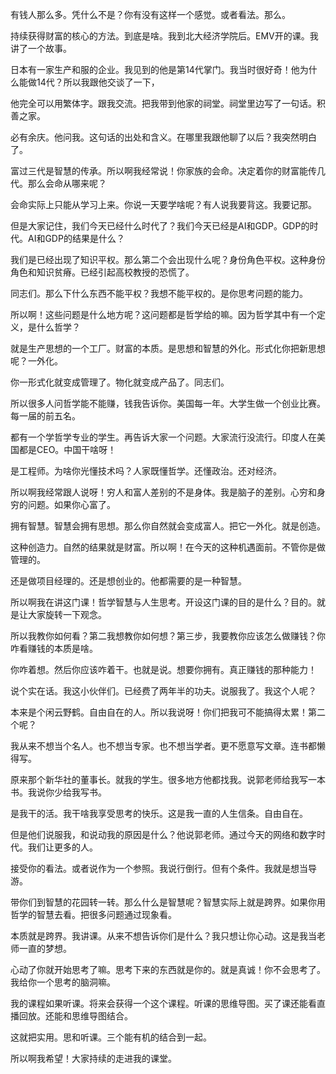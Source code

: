 有钱人那么多。凭什么不是？你有没有这样一个感觉。或者看法。那么。

持续获得财富的核心的方法。到底是啥。我到北大经济学院后。EMV开的课。我讲了一个故事。

日本有一家生产和服的企业。我见到的他是第14代掌门。我当时很好奇！他为什么能做14代？所以我跟他交谈了一下，

他完全可以用繁体字。跟我交流。把我带到他家的祠堂。祠堂里边写了一句话。积善之家。

必有余庆。他问我。这句话的出处和含义。在哪里我跟他聊了以后？我突然明白了。

富过三代是智慧的传承。所以啊我经常说！你家族的会命。决定着你的财富能传几代。那么会命从哪来呢？

会命实际上只能从学习上来。你说一天要学啥呢？有人说我要背这。我要记那。

但是大家记住，我们今天已经什么时代了？我们今天已经是AI和GDP。GDP的时代。AI和GDP的结果是什么？

我们是已经出现了知识平权。那么第二个会出现什么呢？身份角色平权。这种身份角色和知识贫瘠。已经引起高校教授的恐慌了。

同志们。那么下什么东西不能平权？我想不能平权的。是你思考问题的能力。

所以啊！这些问题是什么地方呢？这问题都是哲学给的嘛。因为哲学其中有一个定义，是什么哲学？

就是生产思想的一个工厂。财富的本质。是思想和智慧的外化。形式化你把新思想呢？一外化。

你一形式化就变成管理了。物化就变成产品了。同志们。

所以很多人问哲学能不能赚，钱我告诉你。美国每一年。大学生做一个创业比赛。每一届的前五名。

都有一个学哲学专业的学生。再告诉大家一个问题。大家流行没流行。印度人在美国都是CEO。中国干啥呀！

是工程师。为啥你光懂技术吗？人家既懂哲学。还懂政治。还对经济。

所以啊我经常跟人说呀！穷人和富人差别的不是身体。我是脑子的差别。心穷和身穷的问题。如果你心富了。

拥有智慧。智慧会拥有思想。那么你自然就会变成富人。把它一外化。就是创造。

这种创造力。自然的结果就是财富。所以啊！在今天的这种机遇面前。不管你是做管理的。

还是做项目经理的。还是想创业的。他都需要的是一种智慧。

所以啊我在讲这门课！哲学智慧与人生思考。开设这门课的目的是什么？目的。就是让大家旋转一下观念。

所以我教你如何看？第二我想教你如何想？第三步，我要教你应该怎么做赚钱？你咋看赚钱的本质是啥。

你咋着想。然后你应该咋着干。也就是说。想要你拥有。真正赚钱的那种能力！

说个实在话。我这小伙伴们。已经费了两年半的功夫。说服我了。我这个人呢？

本来是个闲云野鹤。自由自在的人。所以我说呀！你们把我可不能搞得太累！第二个呢？

我从来不想当个名人。也不想当专家。也不想当学者。更不愿意写文章。连书都懒得写。

原来那个新华社的董事长。就我的学生。很多地方他都找我。说郭老师给我写一本书。我说你少给我写书。

是我干的活。我干啥我享受思考的快乐。这是我一直的人生信条。自由自在。

但是他们说服我，和说动我的原因是什么？他说郭老师。通过今天的网络和数字时代。我们让更多的人。

接受你的看法。或者说作为一个参照。我说行倒行。但有个条件。我就是想当导游。

带你们到智慧的花园转一转。那么什么是智慧呢？智慧实际上就是跨界。如果你用哲学的智慧去看。把很多问题通过现象看。

本质就是跨界。我讲课。从来不想告诉你们是什么？我只想让你心动。这是我当老师一直的梦想。

心动了你就开始思考了嘛。思考下来的东西就是你的。就是真诚！你不会思考了。我给你一个思考的脑洞嘛。

我的课程如果听课。将来会获得一个这个课程。听课的思维导图。买了课还能看直播回放。还能和思维导图结合。

这就把实用。思和听课。三个能有机的结合到一起。

所以啊我希望！大家持续的走进我的课堂。